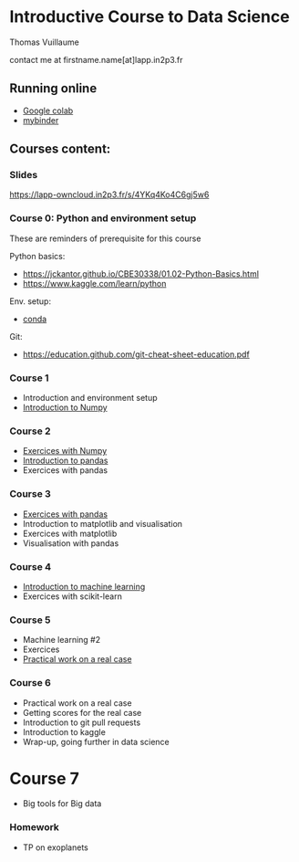 # Introductive Course to Data Science
   
Thomas Vuillaume   

contact me at firstname.name[at]lapp.in2p3.fr

## Running online

- [Google colab](https://colab.research.google.com/github/vuillaut/datascience_intro/)
- [mybinder](https://mybinder.org/v2/gh/vuillaut/datascience_intro/HEAD)


## Courses content:

### Slides

https://lapp-owncloud.in2p3.fr/s/4YKq4Ko4C6gj5w6

### Course 0: Python and environment setup
These are reminders of prerequisite for this course

Python basics:
- https://jckantor.github.io/CBE30338/01.02-Python-Basics.html
- https://www.kaggle.com/learn/python

Env. setup: 
- [conda](https://www.anaconda.com/products/individual)

Git:
- https://education.github.com/git-cheat-sheet-education.pdf


### Course 1

- Introduction and environment setup
- [Introduction to Numpy](numpy)


### Course 2

- [Exercices with Numpy](numpy/Numpy_GalaxyMultiWaveLength.ipynb)
- [Introduction to pandas](pandas/README.md)
- Exercices with pandas


### Course 3
- [Exercices with pandas](pandas/Pandas_M1.ipynb)
- Introduction to matplotlib and visualisation
- Exercices with matplotlib
- Visualisation with pandas


### Course 4
- [Introduction to machine learning](machine_learning/README.md)
- Exercices with scikit-learn

### Course 5
- Machine learning #2
- Exercices
- [Practical work on a real case](Homework/README.md)

### Course 6
- Practical work on a real case
- Getting scores for the real case
- Introduction to git pull requests
- Introduction to kaggle
- Wrap-up, going further in data science

# Course 7
- Big tools for Big data


### Homework
- TP on exoplanets

